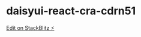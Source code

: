 # daisyui-react-cra-cdrn51

[Edit on StackBlitz ⚡️](https://stackblitz.com/edit/daisyui-react-cra-sjdmsy)